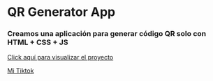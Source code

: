 # QR Generator App

### Creamos una aplicación para generar código QR solo con HTML + CSS + JS

<a href="https://elleon-dev.github.io/qr-generator/" target="_blank" rel="noopener noreferrer">
  Click aquí para visualizar el proyecto
</a>



[Mi Tiktok](https://www.tiktok.com/@elleondev)

